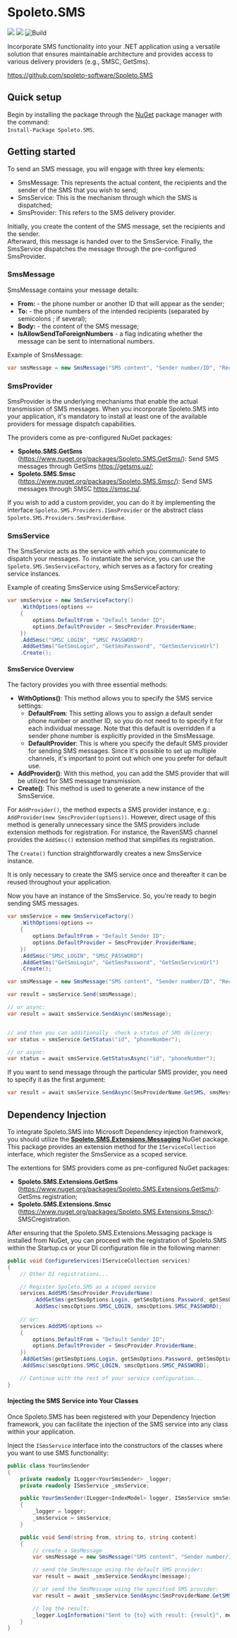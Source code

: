 # Spoleto.SMS

[![](https://img.shields.io/github/license/spoleto-software/Spoleto.SMS)](https://github.com/spoleto-software/Spoleto.SMS/blob/main/LICENSE)
[![](https://img.shields.io/nuget/v/Spoleto.SMS)](https://www.nuget.org/packages/Spoleto.SMS/)
![Build](https://github.com/spoleto-software/Spoleto.SMS/actions/workflows/ci.yml/badge.svg)

Incorporate SMS functionality into your .NET application using a versatile solution that ensures maintainable architecture and provides access to various delivery providers (e.g., SMSC, GetSms).

https://github.com/spoleto-software/Spoleto.SMS

## Quick setup

Begin by installing the package through the [NuGet](https://www.nuget.org/packages/Spoleto.SMS/) package manager with the command:  
``Install-Package Spoleto.SMS``.

## Getting started

To send an SMS message, you will engage with three key elements:

- SmsMessage: This represents the actual content, the recipients and the sender of the SMS that you wish to send;
- SmsService: This is the mechanism through which the SMS is dispatched;
- SmsProvider: This refers to the SMS delivery provider.

Initially, you create the content of the SMS message, set the recipients and the sender.  
Afterward, this message is handed over to the SmsService. 
Finally, the SmsService dispatches the message through the pre-configured SmsProvider.

### SmsMessage

SmsMessage contains your message details:

- **From:** - the phone number or another ID that will appear as the sender;
- **To:** - the phone numbers of the intended recipients (separated by semicolons ; if several);
- **Body:** - the content of the SMS message;
- **IsAllowSendToForeignNumbers** - a flag indicating whether the message can be sent to international numbers.

Example of SmsMessage:

```csharp
var smsMessage = new SmsMessage("SMS content", "Sender number/ID", "Recipients numbers");
```

### SmsProvider

SmsProvider is the underlying mechanisms that enable the actual transmission of SMS messages. When you incorporate Spoleto.SMS into your application, it's mandatory to install at least one of the available providers for message dispatch capabilities.

The providers come as pre-configured NuGet packages:

- **Spoleto.SMS.GetSms** (https://www.nuget.org/packages/Spoleto.SMS.GetSms/): Send SMS messages through GetSms https://getsms.uz/; 
- **Spoleto.SMS.Smsc** (https://www.nuget.org/packages/Spoleto.SMS.Smsc/): Send SMS messages through SMSC https://smsc.ru/.


If you wish to add a custom provider, you can do it by implementing the interface ``Spoleto.SMS.Providers.ISmsProvider`` or the abstract class ``Spoleto.SMS.Providers.SmsProviderBase``.

### SmsService

The SmsService acts as the service with which you communicate to dispatch your messages. To instantiate the service, you can use the ``Spoleto.SMS.SmsServiceFactory``, which serves as a factory for creating service instances.

Example of creating SmsService using SmsServiceFactory:

```csharp
var smsService = new SmsServiceFactory()
    .WithOptions(options =>
    {
        options.DefaultFrom = "Default Sender ID";
        options.DefaultProvider = SmscProvider.ProviderName;
    })
    .AddSmsc("SMSC_LOGIN", "SMSC_PASSWORD")
    .AddGetSms("GetSmsLogin", "GetSmsPassword", "GetSmsServiceUrl")
    .Create();
```

#### SmsService Overview

The factory provides you with three essential methods:

- **WithOptions()**: This method allows you to specify the SMS service settings:
  - **DefaultFrom**: This setting allows you to assign a default sender phone number or another ID, so you do not need to to specify it for each individual message. Note that this default is overridden if a sender phone number is explicitly provided in the SmsMessage.
  - **DefaultProvider**: This is where you specify the default SMS provider for sending SMS messages. Since it's possible to set up multiple channels, it's important to point out which one you prefer for default use.
- **AddProvider()**: With this method, you can add the SMS provider that will be utilized for SMS message transmission.
- **Create()**: This method is used to generate a new instance of the SmsService.


For ``AddProvider()``, the method expects a SMS provider instance, e.g.: ``AddProvider(new SmscProvider(options))``. 
However, direct usage of this method is generally unnecessary since the SMS providers include extension methods for registration. 
For instance, the RavenSMS channel provides the ``AddSmsc()`` extension method that simplifies its registration.

The ``Create()`` function straightforwardly creates a new SmsService instance.

It is only necessary to create the SMS service once and thereafter it can be reused throughout your application.

Now you have an instance of the SmsService. So, you're ready to begin sending SMS messages.

```csharp
var smsService = new SmsServiceFactory()
    .WithOptions(options =>
    {
        options.DefaultFrom = "Default Sender ID";
        options.DefaultProvider = SmscProvider.ProviderName;
    })
    .AddSmsc("SMSC_LOGIN", "SMSC_PASSWORD")
    .AddGetSms("GetSmsLogin", "GetSmsPassword", "GetSmsServiceUrl")
    .Create();

var smsMessage = new SmsMessage("SMS content", "Sender number/ID", "Recipients numbers");

var result = smsService.Send(smsMessage);

// or async:
var result = await smsService.SendAsync(smsMessage);


// and then you can additionally  check a status of SMS delivery:
var status = smsService.GetStatus("id", "phoneNumber");

// or async:
var status = await smsService.GetStatusAsync("id", "phoneNumber");
```

If you want to send message through the particular SMS provider, you need to specify it as the first argument:

```csharp
var result = await smsService.SendAsync(SmsProviderName.GetSMS, smsMessage);
```

## Dependency Injection

To integrate Spoleto.SMS into Microsoft Dependency injection framework, you should utilize the [**Spoleto.SMS.Extensions.Messaging**](https://www.nuget.org/packages/Spoleto.SMS.Extensions.Messaging/) NuGet package. This package provides an extension method for the ``IServiceCollection`` interface, which register the SmsService as a scoped service.

The extentions for SMS providers come as pre-configured NuGet packages:

- **Spoleto.SMS.Extensions.GetSms** (https://www.nuget.org/packages/Spoleto.SMS.Extensions.GetSms/): GetSms registration; 
- **Spoleto.SMS.Extensions.Smsc** (https://www.nuget.org/packages/Spoleto.SMS.Extensions.Smsc/): SMSCregistration.

After ensuring that the Spoleto.SMS.Extensions.Messaging package is installed from NuGet, you can proceed with the registration of Spoleto.SMS within the Startup.cs or your DI configuration file in the following manner:

```csharp
public void ConfigureServices(IServiceCollection services)
{
    // Other DI registrations...

    // Register Spoleto.SMS as a scoped service
    services.AddSMS(SmscProvider.ProviderName)
        .AddGetSms(getSmsOptions.Login, getSmsOptions.Password, getSmsOptions.ServiceUrl)
        .AddSmsc(smscOptions.SMSC_LOGIN, smscOptions.SMSC_PASSWORD);
    
    // or:
    services.AddSMS(options =>
    {
        options.DefaultFrom = "Default Sender ID";
        options.DefaultProvider = SmscProvider.ProviderName;
    })
    .AddGetSms(getSmsOptions.Login, getSmsOptions.Password, getSmsOptions.ServiceUrl)
    .AddSmsc(smscOptions.SMSC_LOGIN, smscOptions.SMSC_PASSWORD);

    // Continue with the rest of your service configuration...
}

```

#### Injecting the SMS Service into Your Classes
Once Spoleto.SMS has been registered with your Dependency Injection framework, you can facilitate the injection of the SMS service into any class within your application.

Inject the ``ISmsService`` interface into the constructors of the classes where you want to use SMS functionality:
```csharp
public class YourSmsSender
{
    private readonly ILogger<YourSmsSender> _logger;
    private readonly ISmsService _smsService;

    public YourSmsSender(ILogger<IndexModel> logger, ISmsService smsService)
    {
        _logger = logger;
        _smsService = smsService;
    }

    public void Send(string from, string to, string content)
    {
        // create a SmsMessage
        var smsMessage = new SmsMessage("SMS content", "Sender number/ID", "Recipients numbers");

        // send the SmsMessage using the default SMS provider:
        var result = await _smsService.SendAsync(message);

        // or send the SmsMessage using the specified SMS provider:
        var result = await _smsService.SendAsync(SmsProviderName.GetSMS, message);

        // log the result:
        _logger.LogInformation("Sent to {to} with result: {result}", message.To, result.IsSuccess);
    }
}
```
